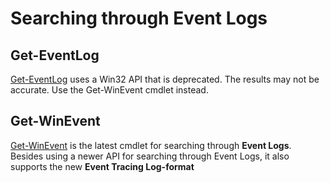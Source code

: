 # Searching through Event Logs



## Get-EventLog

[Get-EventLog](Get-Eventlog.ps1) uses a Win32 API that is deprecated. The results may not be accurate. Use the Get-WinEvent cmdlet instead.

## Get-WinEvent

[Get-WinEvent](Get-WinEvent.ps1) is the latest cmdlet for searching through **Event Logs**.  
Besides using a newer API for searching through Event Logs, it also supports the new **Event Tracing Log-format** 
